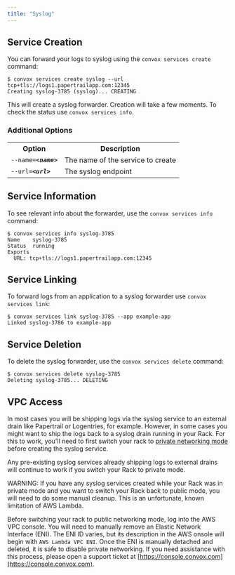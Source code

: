 ```yaml
---
title: "Syslog"
---
```

## Service Creation

You can forward your logs to syslog using the `convox services create` command:

    $ convox services create syslog --url tcp+tls://logs1.papertrailapp.com:12345
    Creating syslog-3785 (syslog)... CREATING

This will create a syslog forwarder. Creation will take a few moments. To check the status use `convox services info`.

### Additional Options

<table>
  <tr><th>Option</th><th>Description</th></tr>
  <tr><td><code>--name=<b><i>&lt;name&gt;</i></b></code></td><td>The name of the service to create</td></tr>
  <tr><td><code>--url=<b><i>&lt;url&gt;</i></b></code></td><td>The syslog endpoint</td></tr>
</table>

## Service Information

To see relevant info about the forwarder, use the `convox services info` command:

    $ convox services info syslog-3785
    Name    syslog-3785
    Status  running
    Exports
      URL: tcp+tls://logs1.papertrailapp.com:12345

## Service Linking

To forward logs from an application to a syslog forwarder use `convox services link`:

    $ convox services link syslog-3785 --app example-app
    Linked syslog-3786 to example-app

## Service Deletion

To delete the syslog forwarder, use the `convox services delete` command:

    $ convox services delete syslog-3785
    Deleting syslog-3785... DELETING

## VPC Access

In most cases you will be shipping logs via the syslog service to an external drain like Papertrail or Logentries, for example. However, in some cases you might want to ship the logs back to a syslog drain running in your Rack. For this to work, you'll need to first switch your rack to [private networking mode](/docs/private-networking/) before creating the syslog service.

Any pre-existing syslog services already shipping logs to external drains will continue to work if you switch your Rack to private mode.

WARNING: If you have any syslog services created while your Rack was in private mode and you want to switch your Rack back to public mode, you will need to do some manual cleanup. This is an unfortunate, known limitation of AWS Lambda.

Before switching your rack to public networking mode, log into the AWS VPC console. You will need to manually remove an Elastic Network Interface (ENI). The ENI ID varies, but its description in the AWS onsole will begin with `AWS Lambda VPC ENI`. Once the ENI is manually detached and deleted, it is safe to disable private networking. If you need assistance with this process, please open a support ticket at [https://console.convox.com](https://console.convox.com).
